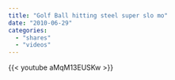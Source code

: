 ```yaml
---
title: "Golf Ball hitting steel super slo mo"
date: "2010-06-29"
categories:
  - "shares"
  - "videos"
---
```


{{< youtube aMqM13EUSKw >}}
